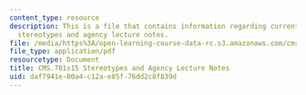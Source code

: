 ```yaml
---
content_type: resource
description: This is a file that contains information regarding current debates in
  stereotypes and agency lecture notes.
file: /media/https%3A/open-learning-course-data-rc.s3.amazonaws.com/cms-701-current-debates-in-media-spring-2015/daf7941e00a4c12ae85f76dd2c8f839d_MITCMS_701S15_Stereotype.pdf
file_type: application/pdf
resourcetype: Document
title: CMS.701s15 Stereotypes and Agency Lecture Notes
uid: daf7941e-00a4-c12a-e85f-76dd2c8f839d
---
```

